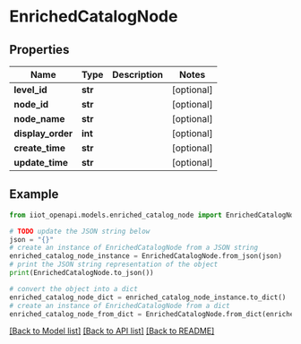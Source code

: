# EnrichedCatalogNode


## Properties

Name | Type | Description | Notes
------------ | ------------- | ------------- | -------------
**level_id** | **str** |  | [optional] 
**node_id** | **str** |  | [optional] 
**node_name** | **str** |  | [optional] 
**display_order** | **int** |  | [optional] 
**create_time** | **str** |  | [optional] 
**update_time** | **str** |  | [optional] 

## Example

```python
from iiot_openapi.models.enriched_catalog_node import EnrichedCatalogNode

# TODO update the JSON string below
json = "{}"
# create an instance of EnrichedCatalogNode from a JSON string
enriched_catalog_node_instance = EnrichedCatalogNode.from_json(json)
# print the JSON string representation of the object
print(EnrichedCatalogNode.to_json())

# convert the object into a dict
enriched_catalog_node_dict = enriched_catalog_node_instance.to_dict()
# create an instance of EnrichedCatalogNode from a dict
enriched_catalog_node_from_dict = EnrichedCatalogNode.from_dict(enriched_catalog_node_dict)
```
[[Back to Model list]](../README.md#documentation-for-models) [[Back to API list]](../README.md#documentation-for-api-endpoints) [[Back to README]](../README.md)



